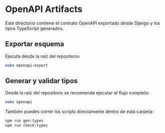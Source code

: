 # OpenAPI Artifacts

Este directorio contiene el contrato OpenAPI exportado desde Django y los tipos TypeScript generados.

## Exportar esquema
Ejecuta desde la raíz del repositorio:

```bash
make openapi-export
```

## Generar y validar tipos
Desde la raíz del repositorio se recomienda ejecutar el flujo completo:

```bash
make openapi
```

También puedes correr los scripts directamente dentro de esta carpeta:

```bash
npm run gen:types
npm run check:types
```
